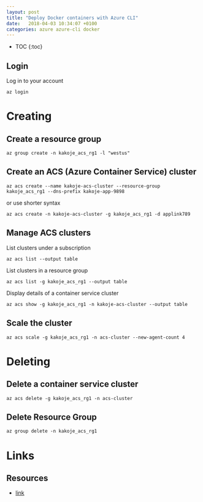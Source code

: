 ```yaml
---
layout: post
title: "Deploy Docker containers with Azure CLI"
date:   2018-04-03 10:34:07 +0100
categories: azure azure-cli docker
---
```


* TOC
{:toc}

## Login

Log in to your account

````
az login
````

# Creating

## Create a resource group

```
az group create -n kakoje_acs_rg1 -l "westus"
````


## Create an ACS (Azure Container Service) cluster

```
az acs create --name kakoje-acs-cluster --resource-group kakoje_acs_rg1 --dns-prefix kakoje-app-9898
````

or use shorter syntax

````
az acs create -n kakoje-acs-cluster -g kakoje_acs_rg1 -d applink789
````


## Manage ACS clusters


List clusters under a subscription

````
az acs list --output table
````


List clusters in a resource group

````
az acs list -g kakoje_acs_rg1 --output table
````


Display details of a container service cluster

````
az acs show -g kakoje_acs_rg1 -n kakoje-acs-cluster --output table
````


## Scale the cluster


````
az acs scale -g kakoje_acs_rg1 -n acs-cluster --new-agent-count 4
````

# Deleting

## Delete a container service cluster

````
az acs delete -g kakoje_acs_rg1 -n acs-cluster
````
## Delete Resource Group

````
az group delete -n kakoje_acs_rg1
````
# Links

## Resources

* [link](https://docs.microsoft.com/en-us/azure/container-service/dcos-swarm/container-service-create-acs-cluster-cli)
